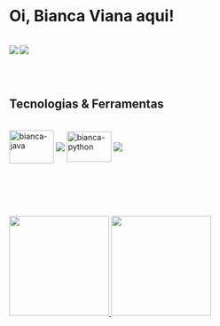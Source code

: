 <br>

<h1> Oi, Bianca Viana aqui! </h1>

<br>

<div> 
  <a href = "mailto:bvitoriaviana@gmail.com"> <img align="left" src="https://img.icons8.com/cute-clipart/64/000000/gmail.png" /> </a> 
  <a href="https://www.linkedin.com/in/biancviana/" target="_blank"> <img src="https://img.icons8.com/cute-clipart/64/000000/linkedin.png"/> </a>
</div>


<br><br>

<h2> Tecnologias & Ferramentas </h2>

<div style="display: inline_block"><br>
  <img align="center" alt="bianca-java" height="60" width="80" src="https://cdn.jsdelivr.net/gh/devicons/devicon/icons/java/java-original-wordmark.svg"/>
  <img align="center" src="https://img.icons8.com/officel/40/000000/java-eclipse.png"/>
 
  
  <img align="center" alt="bianca-python" height="55" width="80" src="https://cdn.jsdelivr.net/gh/devicons/devicon/icons/python/python-original-wordmark.svg"/>
  <img align="center" src="https://img.icons8.com/color/48/000000/visual-studio-code-2019.png"/>
</div>

<br><br><br>

##
<div>
  <a href="https://github.com/biancviana">
  <img height="180em" src="https://github-readme-stats.vercel.app/api?username=biancviana&show_icons=true&theme=tokyonight&include_all_commits=true&count_private=true"/>
  <img height="180em" src="https://github-readme-stats.vercel.app/api/top-langs/?username=biancviana&layout=compact&langs_count=7&theme=tokyonight"/>
    
</div>
